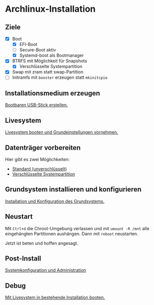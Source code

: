 # Archlinux-Installation

## Ziele

- [X] Boot
  - [X] EFI-Boot
  - [ ] Secure-Boot aktiv
  - [X] Systemd-boot als Bootmanager
- [X] BTRFS mit Möglichkeit für Snapshots
  - [X] Verschlüsselte Systempartition
- [X] Swap mit zram statt swap-Partition
- [ ] Initramfs mit `booster` erzeugen statt `mkinitcpio`

## Installationsmedium erzeugen

[Bootbaren USB-Stick erstellen.](docs/create_bootmedia.md)

## Livesystem

[Livesystem booten und Grundeinstellungen vornehmen.](docs/setup_livesystem.md)

## Datenträger vorbereiten

Hier gibt es zwei Möglichkeiten:

* [Standard (unverschlüsselt)](docs/prepare_disks.md)
* [Verschlüsselte Systempartition](docs/prepare_disks_encrypted.md)

## Grundsystem installieren und konfigurieren

[Installation und Konfiguration des Grundsystems.](docs/install_base_system.md)

## Neustart

Mit `Ctrl+d` die Chroot-Umgebung verlassen und mit `umount -R /mnt` alle eingehängten Partitionen aushängen. Dann mit `reboot` neustarten.

Jetzt ist beten und hoffen angesagt.

## Post-Install

[Systemkonfiguration und Administration](docs/post-install.md)

## Debug

[Mit Livesystem in bestehende Installation booten.](docs/archiso-to-chroot.md)
